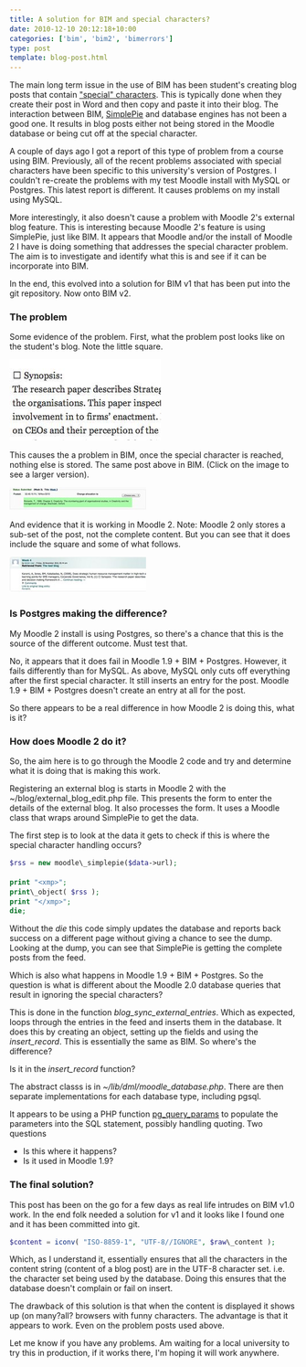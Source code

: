 ```yaml
---
title: A solution for BIM and special characters?
date: 2010-12-10 20:12:18+10:00
categories: ['bim', 'bim2', 'bimerrors']
type: post
template: blog-post.html
---
```

The main long term issue in the use of BIM has been student's creating blog posts that contain ["special" characters](/blog2/2010/09/05/more-problems-with-bim-and-special-characters/). This is typically done when they create their post in Word and then copy and paste it into their blog. The interaction between BIM, [SimplePie](http://simplie.org) and database engines has not been a good one. It results in blog posts either not being stored in the Moodle database or being cut off at the special character.

A couple of days ago I got a report of this type of problem from a course using BIM. Previously, all of the recent problems associated with special characters have been specific to this university's version of Postgres. I couldn't re-create the problems with my test Moodle install with MySQL or Postgres. This latest report is different. It causes problems on my install using MySQL.

More interestingly, it also doesn't cause a problem with Moodle 2's external blog feature. This is interesting because Moodle 2's feature is using SimplePie, just like BIM. It appears that Moodle and/or the install of Moodle 2 I have is doing something that addresses the special character problem. The aim is to investigate and identify what this is and see if it can be incorporate into BIM.

In the end, this evolved into a solution for BIM v1 that has been put into the git repository. Now onto BIM v2.

### The problem

Some evidence of the problem. First, what the problem post looks like on the student's blog. Note the little square.

[![The problem post](images/5245275498_f3d0808d50.jpg)](http://www.flickr.com/photos/david_jones/5245275498/ "The problem post by David T Jones, on Flickr")

This causes the a problem in BIM, once the special character is reached, nothing else is stored. The same post above in BIM. (Click on the image to see a larger version).

[![The problem post in BIM](images/5244675363_414fe609fd_m.jpg)](http://www.flickr.com/photos/david_jones/5244675363/ "The problem post in BIM by David T Jones, on Flickr")

And evidence that it is working in Moodle 2. Note: Moodle 2 only stores a sub-set of the post, not the complete content. But you can see that it does include the square and some of what follows.

[![Problem post in Moodle 2](images/5245275614_c40672500d_m.jpg)](http://www.flickr.com/photos/david_jones/5245275614/ "Problem post in Moodle 2 by David T Jones, on Flickr")

### Is Postgres making the difference?

My Moodle 2 install is using Postgres, so there's a chance that this is the source of the different outcome. Must test that.

No, it appears that it does fail in Moodle 1.9 + BIM + Postgres. However, it fails differently than for MySQL. As above, MySQL only cuts off everything after the first special character. It still inserts an entry for the post. Moodle 1.9 + BIM + Postgres doesn't create an entry at all for the post.

So there appears to be a real difference in how Moodle 2 is doing this, what is it?

### How does Moodle 2 do it?

So, the aim here is to go through the Moodle 2 code and try and determine what it is doing that is making this work.

Registering an external blog is starts in Moodle 2 with the ~/blog/external\_blog\_edit.php file. This presents the form to enter the details of the external blog. It also processes the form. It uses a Moodle class that wraps around SimplePie to get the data.

The first step is to look at the data it gets to check if this is where the special character handling occurs?

```php
$rss = new moodle\_simplepie($data->url);

print "<xmp>"; 
print\_object( $rss ); 
print "</xmp>"; 
die;
```

Without the _die_ this code simply updates the database and reports back success on a different page without giving a chance to see the dump. Looking at the dump, you can see that SimplePie is getting the complete posts from the feed.

Which is also what happens in Moodle 1.9 + BIM + Postgres. So the question is what is different about the Moodle 2.0 database queries that result in ignoring the special characters?

This is done in the function _blog\_sync\_external\_entries_. Which as expected, loops through the entries in the feed and inserts them in the database. It does this by creating an object, setting up the fields and using the _insert\_record_. This is essentially the same as BIM. So where's the difference?

Is it in the _insert\_record_ function?

The abstract classs is in _~/lib/dml/moodle\_database.php_. There are then separate implementations for each database type, including pgsql.

It appears to be using a PHP function [pg\_query\_params](http://php.net/manual/en/function.pg-query-params.php) to populate the parameters into the SQL statement, possibly handling quoting. Two questions

- Is this where it happens?
- Is it used in Moodle 1.9?

### The final solution?

This post has been on the go for a few days as real life intrudes on BIM v1.0 work. In the end folk needed a solution for v1 and it looks like I found one and it has been committed into git. 

```php
$content = iconv( "ISO-8859-1", "UTF-8//IGNORE", $raw\_content );
```

Which, as I understand it, essentially ensures that all the characters in the content string (content of a blog post) are in the UTF-8 character set. i.e. the character set being used by the database. Doing this ensures that the database doesn't complain or fail on insert.

The drawback of this solution is that when the content is displayed it shows up (on many?all? browsers with funny characters. The advantage is that it appears to work. Even on the problem posts used above.

Let me know if you have any problems. Am waiting for a local university to try this in production, if it works there, I'm hoping it will work anywhere.